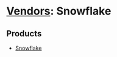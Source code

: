 # [Vendors](README.md): Snowflake

## Products

- [Snowflake](../products/8276b520-fdeb-4f79-9f5d-67865818562b.md)
